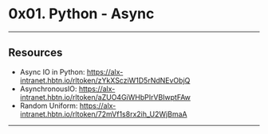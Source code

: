 # 0x01. Python - Async
---

## Resources 
- Async IO in Python: <a>https://alx-intranet.hbtn.io/rltoken/zYkXScziW1D5rNdNEvObjQ</a>
- AsynchronousIO: <a>https://alx-intranet.hbtn.io/rltoken/aZUO4GiWHbPIrVBIwptFAw</a>
- Random Uniform: <a>https://alx-intranet.hbtn.io/rltoken/72mVf1s8rx2ih_U2WjBmaA</a>
---
